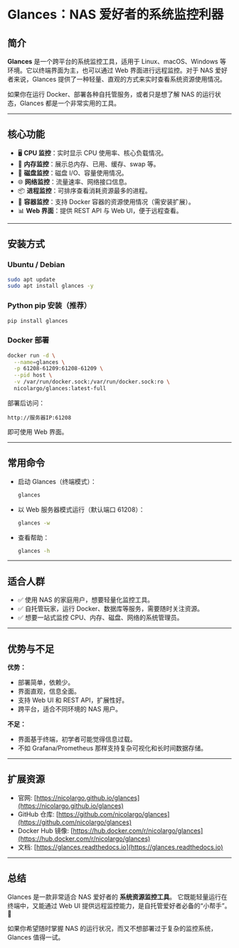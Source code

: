 # Glances：NAS 爱好者的系统监控利器

## 简介

**Glances** 是一个跨平台的系统监控工具，适用于 Linux、macOS、Windows 等环境。它以终端界面为主，也可以通过 Web 界面进行远程监控。对于 NAS 爱好者来说，Glances 提供了一种轻量、直观的方式来实时查看系统资源使用情况。

如果你在运行 Docker、部署各种自托管服务，或者只是想了解 NAS 的运行状态，Glances 都是一个非常实用的工具。

---

## 核心功能

* 🖥️ **CPU 监控**：实时显示 CPU 使用率、核心负载情况。
* 💾 **内存监控**：展示总内存、已用、缓存、swap 等。
* 📀 **磁盘监控**：磁盘 I/O、容量使用情况。
* 🌐 **网络监控**：流量速率、网络接口信息。
* 📦 **进程监控**：可排序查看消耗资源最多的进程。
* 🐳 **容器监控**：支持 Docker 容器的资源使用情况（需安装扩展）。
* 📊 **Web 界面**：提供 REST API 与 Web UI，便于远程查看。

---

## 安装方式

### Ubuntu / Debian

```bash
sudo apt update
sudo apt install glances -y
```

### Python pip 安装（推荐）

```bash
pip install glances
```

### Docker 部署

```bash
docker run -d \
  --name=glances \
  -p 61208-61209:61208-61209 \
  --pid host \
  -v /var/run/docker.sock:/var/run/docker.sock:ro \
  nicolargo/glances:latest-full
```

部署后访问：

```
http://服务器IP:61208
```

即可使用 Web 界面。

---

## 常用命令

* 启动 Glances（终端模式）：

  ```bash
  glances
  ```
* 以 Web 服务器模式运行（默认端口 61208）：

  ```bash
  glances -w
  ```
* 查看帮助：

  ```bash
  glances -h
  ```

---

## 适合人群

* ✅ 使用 NAS 的家庭用户，想要轻量化监控工具。
* ✅ 自托管玩家，运行 Docker、数据库等服务，需要随时关注资源。
* ✅ 想要一站式监控 CPU、内存、磁盘、网络的系统管理员。

---

## 优势与不足

**优势：**

* 部署简单，依赖少。
* 界面直观，信息全面。
* 支持 Web UI 和 REST API，扩展性好。
* 跨平台，适合不同环境的 NAS 用户。

**不足：**

* 界面基于终端，初学者可能觉得信息过载。
* 不如 Grafana/Prometheus 那样支持复杂可视化和长时间数据存储。

---

## 扩展资源

- 官网: [https://nicolargo.github.io/glances](https://nicolargo.github.io/glances)
- GitHub 仓库: [https://github.com/nicolargo/glances](https://github.com/nicolargo/glances)
- Docker Hub 镜像: [https://hub.docker.com/r/nicolargo/glances](https://hub.docker.com/r/nicolargo/glances)
- 文档: [https://glances.readthedocs.io](https://glances.readthedocs.io)

---

## 总结

Glances 是一款非常适合 NAS 爱好者的 **系统资源监控工具**。
它既能轻量运行在终端中，又能通过 Web UI 提供远程监控能力，是自托管爱好者必备的“小帮手”。 🚀

如果你希望随时掌握 NAS 的运行状况，而又不想部署过于复杂的监控系统，Glances 值得一试。
